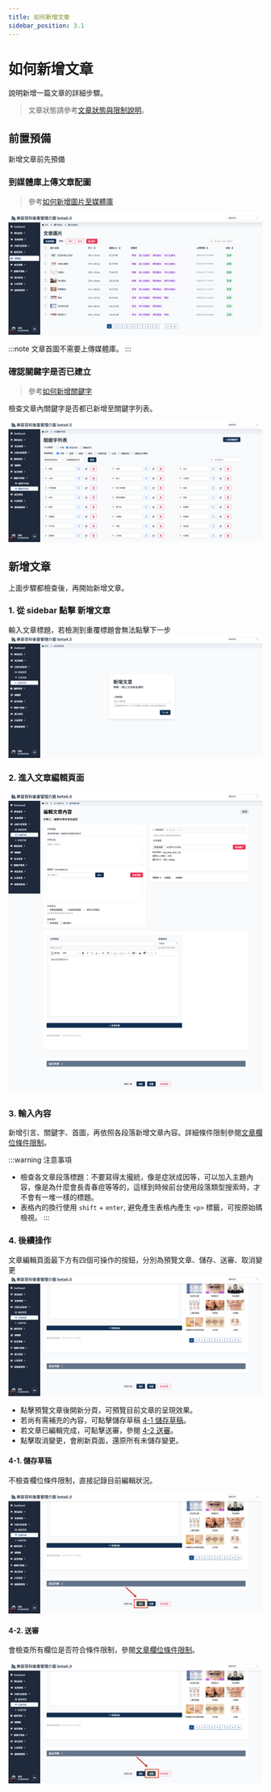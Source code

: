 ```yaml
---
title: 如何新增文章
sidebar_position: 3.1
---
```


# 如何新增文章

說明新增一篇文章的詳細步驟。

> 文章狀態請參考[文章狀態與限制說明](./article-status.md)。

## 前置預備

新增文章前先預備

### 到媒體庫上傳文章配圖

> 參考[如何新增圖片至媒體庫](../media/how-to-add-img.md)

![媒體庫文章圖片資料夾](img/article-img-folder.png)

:::note 文章首圖不需要上傳媒體庫。
:::

### 確認關鍵字是否已建立

> 參考[如何新增關鍵字](../keyword/how-to-add-keywords.md)

檢查文章內關鍵字是否都已新增至關鍵字列表。

![關鍵字列表](../keyword/img/keyword-list-01.png)

## 新增文章

上面步驟都檢查後，再開始新增文章。

### 1. 從 sidebar 點擊 新增文章

輸入文章標題，若檢測到重覆標題會無法點擊下一步
![新增文章](img/add-article.png)

### 2. 進入文章編輯頁面

![文章編輯頁面](img/article-blank.png)

### 3. 輸入內容

新增引言、關鍵字、首圖，再依照各段落新增文章內容。詳細條件限制參閱[文章欄位條件限制](./article-content-limit.md)。

:::warning 注意事項

-   檢查各文章段落標題：不要寫得太攏統，像是症狀成因等，可以加入主題內容，像是為什麼會長青春痘等等的，這樣到時候前台使用段落類型搜索時，才不會有一堆一樣的標題。
-   表格內的換行使用 `shift` + `enter`, 避免產生表格內產生 `<p>` 標籤，可按原始碼檢視。
    :::

### 4. 後續操作

文章編輯頁面最下方有四個可操作的按鈕，分別為預覽文章、儲存、送審、取消變更
![動作](img/article-action-01.png)

-   點擊預覽文章後開新分頁，可預覽目前文章的呈現效果。
-   若尚有需補充的內容，可點擊儲存草稿 [4-1 儲存草稿](#4-1-儲存草稿)。
-   若文章已編輯完成，可點擊送審，參閱 [4-2 送審](#4-2-送審)。
-   點擊取消變更，會刷新頁面，還原所有未儲存變更。

#### 4-1. 儲存草稿

不檢查欄位條件限制，直接記錄目前編輯狀況。

![儲存草稿](img/article-action-02.png)

#### 4-2. 送審

會檢查所有欄位是否符合條件限制，參閱[文章欄位條件限制](./article-content-limit.md)。

![送審](img/article-action-03.png)
